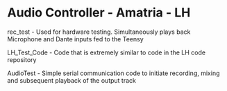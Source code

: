 # Audio Controller - Amatria - LH

rec_test - Used for hardware testing. Simultaneously plays back Microphone and Dante inputs fed to the Teensy

LH_Test_Code - Code that is extremely similar to code in the LH code repository

AudioTest - Simple serial communication code to initiate recording, mixing and subsequent playback of the output track

